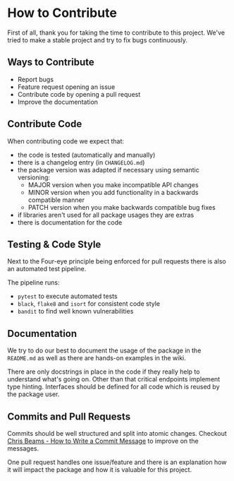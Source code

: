 # How to Contribute

First of all, thank you for taking the time to contribute to this project.
We've tried to make a stable project and try to fix bugs continuously.

## Ways to Contribute

- Report bugs
- Feature request opening an issue
- Contribute code by opening a pull request
- Improve the documentation

## Contribute Code

When contributing code we expect that:
- the code is tested (automatically and manually)
- there is a changelog entry (in `CHANGELOG.md`)
- the package version was adapted if necessary using semantic versioning:
  - MAJOR version when you make incompatible API changes
  - MINOR version when you add functionality in a backwards compatible manner
  - PATCH version when you make backwards compatible bug fixes
- if libraries aren't used for all package usages they are extras
- there is documentation for the code

## Testing & Code Style

Next to the Four-eye principle being enforced for pull requests
there is also an automated test pipeline.

The pipeline runs:
- `pytest` to execute automated tests
- `black`, `flake8` and `isort` for consistent code style
- `bandit` to find well known vulnerabilities

## Documentation

We try to do our best to document the usage of the package in the `README.md`
as well as there are hands-on examples in the wiki.

There are only docstrings in place in the code if they really help to
understand what's going on. Other than that critical endpoints implement
type hinting. Interfaces should be defined for all code which is reused
by the package user.

## Commits and Pull Requests

Commits should be well structured and split into atomic changes.
Checkout [Chris Beams - How to Write a Commit Message](https://chris.beams.io/posts/git-commit/#seven-rules)
to improve on the messages.

One pull request handles one issue/feature and there is an explanation
how it will impact the package and how it is valuable for this project.
